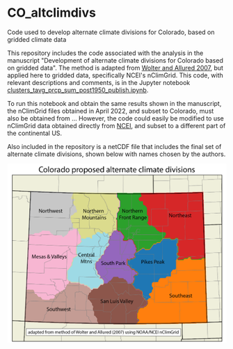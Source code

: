 # CO_altclimdivs
Code used to develop alternate climate divisions for Colorado, based on gridded climate data

This repository includes the code associated with the analysis in the manuscript "Development of alternate climate divisions for Colorado based on gridded data". The method is adapted from [Wolter and Allured 2007](https://wwa.colorado.edu/sites/default/files/2021-09/IWCS_2007_Jun_feature.pdf), but applied here to gridded data, specifically NCEI's nClimGrid. This code, with relevant descriptions and comments, is in the Jupyter notebook [clusters_tavg_prcp_sum_post1950_publish.ipynb](clusters_tavg_prcp_sum_post1950_publish.ipynb).

To run this notebook and obtain the same results shown in the manuscript, the nClimGrid files obtained in April 2022, and subset to Colorado, must also be obtained from ...  However, the code could easily be modified to use nClimGrid data obtained directly from [NCEI](https://www.ncei.noaa.gov/thredds/catalog/data-in-development/nclimgrid/catalog.html), and subset to a different part of the continental US. 

Also included in the repository is a netCDF file that includes the final set of alternate climate divisions, shown below with names chosen by the authors.

![Map of alternate climate divisions for Colorado](clusters_tavg_prcp_11clusters_annot-01.png)
